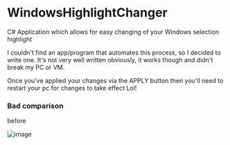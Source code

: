 # WindowsHighlightChanger
C# Application which allows for easy changing of your Windows selection highlight

I couldn't find an app/program that automates this process, so I decided to write one.
It's not very well written obviously, it works though and didn't break my PC or VM.

Once you've applied your changes via the APPLY button then you'll need to restart your pc for changes to take effect Lol!

### Bad comparison
before

![image](https://github.com/nukiz/WindowsHighlightChanger/assets/61660487/aa818b0e-4ee5-42fb-ba16-3801f6da7ec8)
